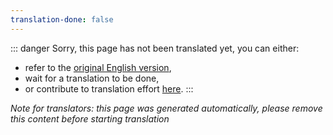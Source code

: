 ```yaml
---
translation-done: false
---
```

::: danger
Sorry, this page has not been translated yet, you can either:
- refer to the [original English version](<../../../cs/about/supports.md>),
- wait for a translation to be done,
- or contribute to translation effort [here](https://github.com/bsmg/wiki).
:::

_Note for translators: this page was generated automatically, please remove this content before starting translation_
